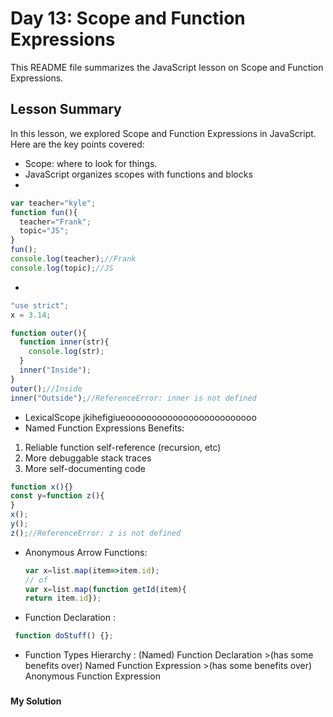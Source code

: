
# Day 13: Scope and Function Expressions

This README file summarizes the JavaScript lesson on  Scope and Function Expressions.

## Lesson Summary

In this lesson, we explored  Scope and Function Expressions in JavaScript. Here are the key points covered:
- Scope: where to look for things.
- JavaScript organizes scopes with functions and blocks
- 
```javascript
var teacher="kyle";
function fun(){
  teacher="Frank";
  topic="JS";
}
fun();
console.log(teacher);//Frank
console.log(topic);//JS
```
-
```javascript
"use strict";
x = 3.14;   
```
```javascript
function outer(){
  function inner(str){
    console.log(str);
  }
  inner("Inside");
}
outer();//Inside
inner("Outside");//ReferenceError: inner is not defined
```
- LexicalScope
jkihefigiueooooooooooooooooooooooooo
- Named Function Expressions Benefits:
1. Reliable function self-reference (recursion, etc)
2. More debuggable stack traces
3. More self-documenting code
   
 ```javascript
function x(){}
const y=function z(){
}
x();
y();
z();//ReferenceError: z is not defined
 ```
- Anonymous Arrow Functions:
  
  ```javascript
  var x=list.map(item=>item.id);
  // of
  var x=list.map(function getId(item){
  return item.id});
  ```
- Function Declaration :
 ```javascript
  function doStuff() {};
  ```
- Function Types Hierarchy :
(Named) Function Declaration >(has some benefits over) Named Function Expression >(has some benefits over) Anonymous Function Expression



### []()

#### My Solution


```javascript


```
